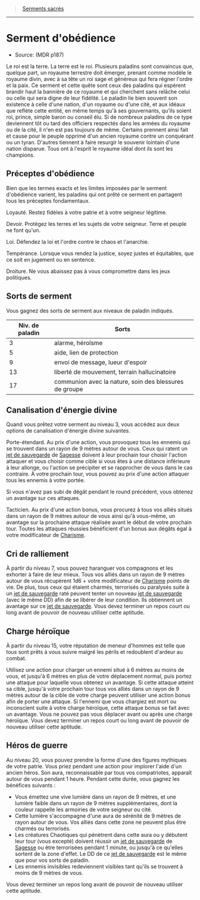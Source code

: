 
<!--SubClassItem-->

> <!--ParentNameLink-->[Serments sacrés](paladin_hd.md#serments-sacrés)<!--/ParentNameLink-->

---

# <!--Name-->Serment d'obédience<!--/Name-->

- Source: <!--Source-->(MDR p187)<!--/Source-->

Le roi est la terre. La terre est le roi. Plusieurs paladins sont convaincus que, quelque part, un royaume terrestre doit émerger, prenant comme modèle le royaume divin, avec à sa tête un roi sage et généreux qui fera régner l'ordre et la paix. Ce serment et cette quête sont ceux des paladins qui espèrent brandir haut la bannière de ce royaume et qui cherchent sans relâche celui ou celle qui sera digne de leur fidélité. Le paladin lie bien souvent son existence à celle d'une nation, d'un royaume ou d'une cité, et aux idéaux que reflète cette entité, en même temps qu'à ses gouvernants, qu'ils soient roi, prince, simple baron ou conseil élu. Si de nombreux paladins de ce type deviennent tôt ou tard des officiers respectés dans les armées du royaume ou de la cité, il n'en est pas toujours de même. Certains prennent ainsi fait et cause pour le peuple opprimé d'un ancien royaume contre un conquérant ou un tyran. D'autres tiennent à faire resurgir le souvenir lointain d'une nation disparue. Tous ont à l'esprit le royaume idéal dont ils sont les champions.

<!--GenericItem-->

## <!--Name-->Préceptes d'obédience<!--/Name-->

Bien que les termes exacts et les limites imposées par le serment d'obédience varient, les paladins qui ont prêté ce serment en partagent tous les préceptes fondamentaux.

Loyauté. Restez fidèles à votre patrie et à votre seigneur légitime.

Devoir. Protégez les terres et les sujets de votre seigneur. Terre et peuple ne font qu'un.

Loi. Défendez la loi et l'ordre contre le chaos et l'anarchie.

Tempérance. Lorsque vous rendez la justice, soyez justes et équitables, que ce soit en jugement ou en sentence.

Droiture. Ne vous abaissez pas à vous compromettre dans les jeux politiques.

<!--/GenericItem-->

<!--GenericItem-->

## <!--Name-->Sorts de serment<!--/Name-->

Vous gagnez des sorts de serment aux niveaux de paladin indiqués.

|Niv. de paladin|Sorts|
|---|---|
|3|alarme, héroïsme|
|5|aide, lien de protection|
|9|envoi de message, lueur d'espoir|
|13|liberté de mouvement, terrain hallucinatoire|
|17|communion avec la nature, soin des blessures de groupe|

<!--/GenericItem-->

<!--GenericItem-->

## <!--Name-->Canalisation d'énergie divine<!--/Name-->

Quand vous prêtez votre serment au niveau 3, vous accédez aux deux options de canalisation d'énergie divine suivantes.

Porte-étendard. Au prix d'une action, vous provoquez tous les ennemis qui se trouvent dans un rayon de 9 mètres autour de vous. Ceux qui ratent un [jet de sauvegarde] de [Sagesse] doivent à leur prochain tour choisir l'action attaquer et vous choisir comme cible si vous êtes à une distance inférieure à leur allonge, ou l'action se précipiter et se rapprocher de vous dans le cas contraire. À votre prochain tour, vous pouvez au prix d'une action attaquer tous les ennemis à votre portée.

Si vous n'avez pas subi de dégât pendant le round précédent, vous obtenez un avantage sur ces attaques.

Tacticien. Au prix d'une action bonus, vous procurez à tous vos alliés situés dans un rayon de 9 mètres autour de vous ainsi qu'à vous-même, un avantage sur la prochaine attaque réalisée avant le début de votre prochain tour. Toutes les attaques réussies bénéficient d'un bonus aux dégâts égal à votre modificateur de [Charisme].

<!--/GenericItem-->

<!--GenericItem-->

## <!--Name-->Cri de ralliement<!--/Name-->

À partir du niveau 7, vous pouvez haranguer vos compagnons et les exhorter à faire de leur mieux. Tous vos alliés dans un rayon de 9 mètres autour de vous récupèrent 1d6 + votre modificateur de [Charisme] points de vie. De plus, tous ceux qui étaient charmés, terrorisés ou paralysés suite à un [jet de sauvegarde] raté peuvent tenter un nouveau [jet de sauvegarde] (avec le même DD) afin de se libérer de leur condition. Ils obtiennent un avantage sur ce [jet de sauvegarde]. Vous devez terminer un repos court ou long avant de pouvoir de nouveau utiliser cette aptitude.

<!--/GenericItem-->

<!--GenericItem-->

## <!--Name-->Charge héroïque<!--/Name-->

À partir du niveau 15, votre réputation de meneur d'hommes est telle que tous sont prêts à vous suivre malgré les périls et redoublent d'ardeur au combat.

Utilisez une action pour charger un ennemi situé à 6 mètres au moins de vous, et jusqu'à 6 mètres en plus de votre déplacement normal, puis portez une attaque pour laquelle vous obtenez un avantage. Si cette attaque atteint sa cible, jusqu'à votre prochain tour tous vos alliés dans un rayon de 9 mètres autour de la cible de votre charge peuvent utiliser une action bonus afin de porter une attaque. Si l'ennemi que vous chargiez est mort ou inconscient suite à votre charge héroïque, cette attaque bonus se fait avec un avantage. Vous ne pouvez pas vous déplacer avant ou après une charge héroïque. Vous devez terminer un repos court ou long avant de pouvoir de nouveau utiliser cette aptitude.

<!--/GenericItem-->

<!--GenericItem-->

## <!--Name-->Héros de guerre<!--/Name-->

Au niveau 20, vous pouvez prendre la forme d'une des figures mythiques de votre patrie. Vous priez pendant une action pour implorer l'aide d'un ancien héros. Son aura, reconnaissable par tous vos compatriotes, apparaît autour de vous pendant 1 heure. Pendant cette durée, vous gagnez les bénéfices suivants :

* Vous émettez une vive lumière dans un rayon de 9 mètres, et une lumière faible dans un rayon de 9 mètres supplémentaires, dont la couleur rappelle les armoiries de votre seigneur ou cité.
* Cette lumière s'accompagne d'une aura de sérénité de 9 mètres de rayon autour de vous. Vos alliés dans cette zone ne peuvent plus être charmés ou terrorisés.
* Les créatures Chaotiques qui pénètrent dans cette aura ou y débutent leur tour (vous excepté) doivent réussir un [jet de sauvegarde] de [Sagesse] ou être terrorisées pendant 1 minute, ou jusqu'à ce qu'elles sortent de la zone d'effet. Le DD de ce [jet de sauvegarde] est le même que pour vos sorts de paladin.
* Les ennemis invisibles redeviennent visibles tant qu'ils se trouvent à moins de 9 mètres de vous.

Vous devez terminer un repos long avant de pouvoir de nouveau utiliser cette aptitude.

<!--/GenericItem-->

<!--/SubClassItem-->

[jet de sauvegarde]: abilities_hd.md#jets-de-sauvegarde

[Force]: abilities_strength_hd.md
[Dextérité]: abilities_dexterity_hd.md
[Constitution]: abilities_constitution_hd.md
[Intelligence]: abilities_intelligence_hd.md
[Sagesse]: abilities_wisdom_hd.md
[Charisme]: abilities_charisma_hd.md




